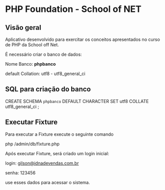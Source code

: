 PHP Foundation - School of NET
==============================

Visão geral
-----------

Aplicativo desenvolvido para exercitar os conceitos apresentados no curso de PHP da School off Net.


É necessário criar o banco de dados:

Nome Banco: **phpbanco**

default Collation: utf8 - utf8_general_ci


SQL para criação do banco
-------------------------

CREATE SCHEMA `phpbanco` DEFAULT CHARACTER SET utf8 COLLATE utf8_general_ci ;


Executar Fixture
----------------

Para executar a Fixture execute o seguinte comando

php /admin/db/fixture.php


Após executar Fixture, será criado um login inicial:

login: gilson@idnadevendas.com.br

senha: 123456

use esses dados para acessar o sistema.









